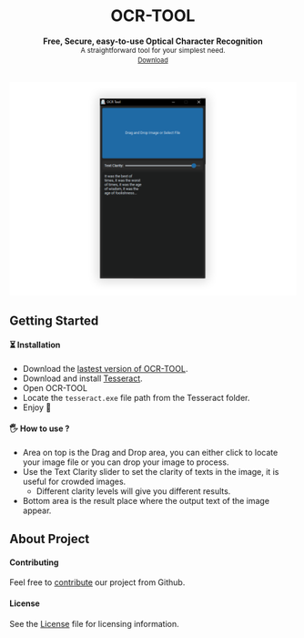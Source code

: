 <h1 align="center">OCR-TOOL</h1>
<div align="center">
    <div style="font-weight:bold">Free, Secure, easy-to-use Optical Character Recognition</div>
    <div style="font-size:0.85em">A straightforward tool for your simplest need.</div>
    <a href="github.com/furkansancu/ocr-tool/releases/latest" style="font-size:0.8em">Download</a>
</div>
<br/>

<p align="center"> <img src="./tool.png"> </p>

## Getting Started
#### ⏳ Installation

- Download the <a href="https://github.com/furkansancu/ocr-tool/tags">lastest version of OCR-TOOL</a>.
- Download and install <a href="https://github.com/UB-Mannheim/tesseract/wiki">Tesseract</a>.
- Open OCR-TOOL
- Locate the `tesseract.exe` file path from the Tesseract folder.
- Enjoy 🎉

#### 🖐 How to use ?
- Area on top is the Drag and Drop area, you can either click to locate your image file or you can drop your image to process.
- Use the Text Clarity slider to set the clarity of texts in the image, it is useful for crowded images.
    - Different clarity levels will give you different results. 
- Bottom area is the result place where the output text of the image appear.

## About Project

#### Contributing
Feel free to [contribute](https://github.com/furkansancu/ocr-tool/pulls) our project from Github.

#### License
See the [License](./LICENSE) file for licensing information.